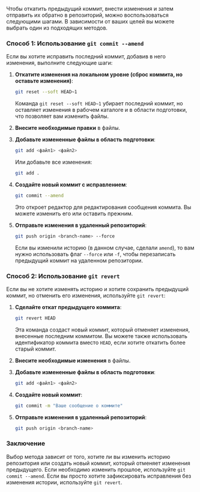 
Чтобы откатить предыдущий коммит, внести изменения и затем отправить их обратно в репозиторий, можно воспользоваться следующими шагами. В зависимости от ваших целей вы можете выбрать один из подходящих методов.

### Способ 1: Использование `git commit --amend`

Если вы хотите исправить последний коммит, добавив в него изменения, выполните следующие шаги:

1. **Откатите изменения на локальном уровне (сброс коммита, но оставьте изменения)**:

    ```bash
    git reset --soft HEAD~1
    ```

   Команда `git reset --soft HEAD~1` убирает последний коммит, но оставляет изменения в рабочем каталоге и в области подготовки, что позволяет вам изменить файлы.

2. **Внесите необходимые правки** в файлы.

3. **Добавьте измененные файлы в область подготовки**:

    ```bash
    git add <файл1> <файл2>
    ```

   Или добавьте все изменения:

    ```bash
    git add .
    ```

4. **Создайте новый коммит с исправлением**:

    ```bash
    git commit --amend
    ```

   Это откроет редактор для редактирования сообщения коммита. Вы можете изменить его или оставить прежним.

5. **Отправьте изменения в удаленный репозиторий**:

    ```bash
    git push origin <branch-name> --force
    ```

   Если вы изменили историю (в данном случае, сделали `amend`), то вам нужно использовать флаг `--force` или `-f`, чтобы перезаписать предыдущий коммит на удаленном репозитории.

### Способ 2: Использование `git revert`

Если вы не хотите изменять историю и хотите сохранить предыдущий коммит, но отменить его изменения, используйте `git revert`:

1. **Сделайте откат предыдущего коммита**:

    ```bash
    git revert HEAD
    ```

   Эта команда создаст новый коммит, который отменяет изменения, внесенные последним коммитом. Вы можете также использовать идентификатор коммита вместо `HEAD`, если хотите откатить более старый коммит.

2. **Внесите необходимые изменения** в файлы.

3. **Добавьте измененные файлы в область подготовки**:

    ```bash
    git add <файл1> <файл2>
    ```

4. **Создайте новый коммит**:

    ```bash
    git commit -m "Ваше сообщение о коммите"
    ```

5. **Отправьте изменения в удаленный репозиторий**:

    ```bash
    git push origin <branch-name>
    ```

### Заключение

Выбор метода зависит от того, хотите ли вы изменить историю репозитория или создать новый коммит, который отменяет изменения предыдущего. Если необходимо изменить прошлое, используйте `git commit --amend`. Если вы просто хотите зафиксировать исправления без изменения истории, используйте `git revert`.